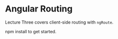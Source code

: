 # Angular Routing
Lecture Three covers client-side routing with `ngRoute`.

npm install to get started.
